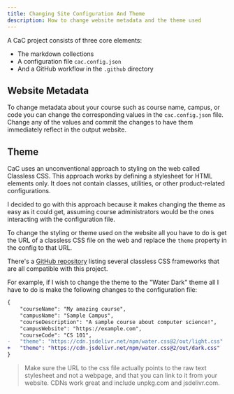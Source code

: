 ```yaml
---
title: Changing Site Configuration And Theme
description: How to change website metadata and the theme used
---
```


A CaC project consists of three core elements:

- The markdown collections
- A configuration file `cac.config.json`
- And a GitHub workflow in the `.github` directory

## Website Metadata

To change metadata about your course such as course name, campus, or code you
can change the corresponding values in the `cac.config.json` file. Change any of
the values and commit the changes to have them immediately reflect in the output
website.

## Theme

CaC uses an unconventional approach to styling on the web called Classless CSS.
This approach works by defining a stylesheet for HTML elements only. It does not
contain classes, utilities, or other product-related configurations.

I decided to go with this approach because it makes changing the theme as easy
as it could get, assuming course administrators would be the ones interacting
with the configuration file.

To change the styling or theme used on the website all you have to do is get the
URL of a classless CSS file on the web and replace the `theme` property in the
config to that URL.

There's a [GitHub repository] listing several classless CSS frameworks that are
all compatible with this project.

For example, if I wish to change the theme to the "Water Dark" theme all
I have to do is make the following changes to the configuration file:

```diff
{
	"courseName": "My amazing course",
	"campusName": "Sample Campus",
	"courseDescription": "A sample course about computer science!",
	"campusWebsite": "https://example.com",
	"courseCode": "CS 101",
- 	"theme": "https://cdn.jsdelivr.net/npm/water.css@2/out/light.css"
+ 	"theme": "https://cdn.jsdelivr.net/npm/water.css@2/out/dark.css"
}
```

> Make sure the URL to the css file actually points to the raw text stylesheet
> and not a webpage, and that you can link to it from your website. CDNs work
> great and include unpkg.com and jsdelivr.com.

[github repository]: https://github.com/dbohdan/classless-css
